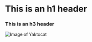 # This is an h1 header
### This is an h3 header
![Image of Yaktocat](https://octodex.github.com/images/yaktocat.png)
